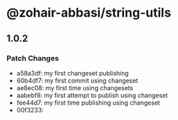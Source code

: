 # @zohair-abbasi/string-utils

## 1.0.2

### Patch Changes

- a58a3df: my first changeset publishing
- 60b4df7: my first commit using changeset
- ae8ec08: my first time using changesets
- aabebf8: my first attempt to publish using changeset
- fee44d7: my first time publishing using changeset
- 00f3233:
